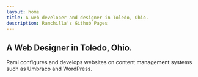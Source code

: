 ```yaml
---
layout: home
title: A web developer and designer in Toledo, Ohio.
description: Ramchilla's Github Pages
---
```


## A Web Designer in Toledo, Ohio.

<!-- Rami is a web developer and designer in Toledo, Ohio who contributes to bettering websites through logical information architecture and content planning. -->

Rami configures and develops websites on content management systems such as Umbraco and WordPress.
